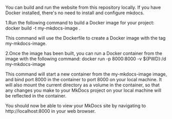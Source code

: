 You can build and run the website from this repository locally. If you have Docker installed, there's no need to install and configure mkdocs.

1.Run the following command to build a Docker image for your project:
docker build -t my-mkdocs-image .

This command will use the Dockerfile to create a Docker image with the tag my-mkdocs-image.

2.Once the image has been built, you can run a Docker container from the image with the following command:
docker run -p 8000:8000 -v ${PWD}:/d my-mkdocs-image

This command will start a new container from the my-mkdocs-image image, and bind port 8000 in the container to port 8000 on your local machine. It will also mount the current directory as a volume in the container, so that any changes you make to your MkDocs project on your local machine will be reflected in the container.

You should now be able to view your MkDocs site by navigating to http://localhost:8000 in your web browser.
